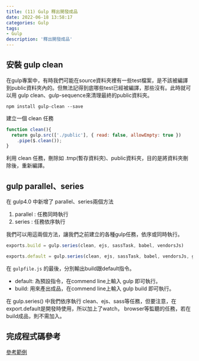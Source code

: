 ```yaml
---
title: (11) Gulp 釋出開發成品
date: 2022-06-18 13:58:17
categories: Gulp
tags: 
- Gulp
description: '釋出開發成品'
---
```


## 安裝 gulp clean

在gulp專案中，有時我們可能在source資料夾裡有一些test檔案，是不該被編譯到public資料夾內的。但無法記得到底哪些test已經被編譯，那些沒有。此時就可以用 gulp clean、gulp-sequence來清理最終的public資料夾。

```
npm install gulp-clean --save
```

建立一個 clean 任務

``` js
function clean(){
  return gulp.src(['./public'], { read: false, allowEmpty: true })
    .pipe($.clean());
}
```
利用 clean 任務，刪除如 .tmp(暫存資料夾)、public資料夾，目的是將資料夾刪除後，重新編譯。

## gulp parallel、series

在 gulp4.0 中新增了 parallel、series兩個方法

1. parallel : 任務同時執行
2. series : 任務依序執行

我們可以用這兩個方法，讓我們之前建立的各種gulp任務，依序或同時執行。

``` js
exports.build = gulp.series(clean, ejs, sassTask, babel, vendorsJs)

exports.default = gulp.series(clean, ejs, sassTask, babel, vendorsJs, gulp.parallel(watch, browser))
```

在 `gulpfile.js` 的最後，分別輸出build跟default指令。 

- default: 為預設指令，在commend line上輸入 gulp 即可執行。
- build: 用來產出成品，在commend line上輸入 gulp build 即可執行。

在 gulp.series() 中我們依序執行 clean、ejs、sass等任務，但要注意，在 export.default是開發時使用，所以加上了watch， browser等監聽的任務，若在build成品，則不需加入。

## 完成程式碼參考

[參考範例](https://github.com/tim8076/gulp-project/blob/main/gulpfile.js)






